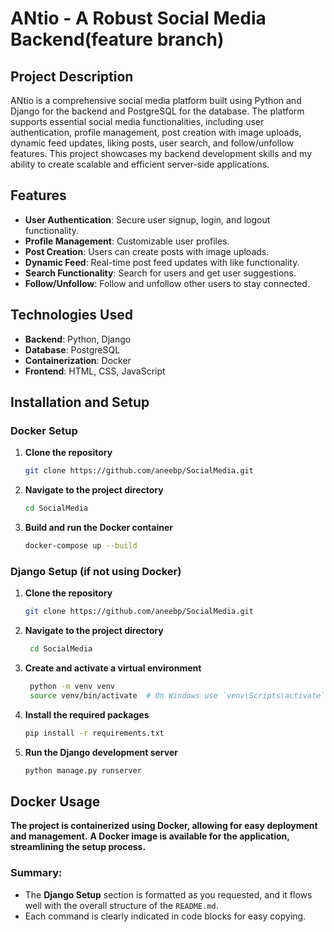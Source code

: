 # ANtio - A Robust Social Media Backend(**feature branch**)


## Project Description
ANtio is a comprehensive social media platform built using Python and Django for the backend and PostgreSQL for the database. The platform supports essential social media functionalities, including user authentication, profile management, post creation with image uploads, dynamic feed updates, liking posts, user search, and follow/unfollow features. This project showcases my backend development skills and my ability to create scalable and efficient server-side applications.

## Features
- **User Authentication**: Secure user signup, login, and logout functionality.
- **Profile Management**: Customizable user profiles.
- **Post Creation**: Users can create posts with image uploads.
- **Dynamic Feed**: Real-time post feed updates with like functionality.
- **Search Functionality**: Search for users and get user suggestions.
- **Follow/Unfollow**: Follow and unfollow other users to stay connected.

## Technologies Used
- **Backend**: Python, Django
- **Database**: PostgreSQL
- **Containerization**: Docker
- **Frontend**: HTML, CSS, JavaScript

## Installation and Setup

### Docker Setup
1. **Clone the repository**
   ```bash
   git clone https://github.com/aneebp/SocialMedia.git
   ```
   
2. **Navigate to the project directory**
   ```bash
   cd SocialMedia
   ```

3. **Build and run the Docker container**
   ```bash
   docker-compose up --build
   ```

### Django Setup (if not using Docker)
1. **Clone the repository**
    ```bash
   git clone https://github.com/aneebp/SocialMedia.git
   ```
2. **Navigate to the project directory**
    ```bash
     cd SocialMedia
   ```
3. **Create and activate a virtual environment**
    ```bash
     python -m venv venv
     source venv/bin/activate  # On Windows use `venv\Scripts\activate`
   ```
4. **Install the required packages**
    ```bash
   pip install -r requirements.txt
   ```
5. **Run the Django development server**
    ```bash
   python manage.py runserver
   ```

## Docker Usage
**The project is containerized using Docker, allowing for easy deployment and management.**
**A Docker image is available for the application, streamlining the setup process.**


### Summary:
- The **Django Setup** section is formatted as you requested, and it flows well with the overall structure of the `README.md`.
- Each command is clearly indicated in code blocks for easy copying.







   
